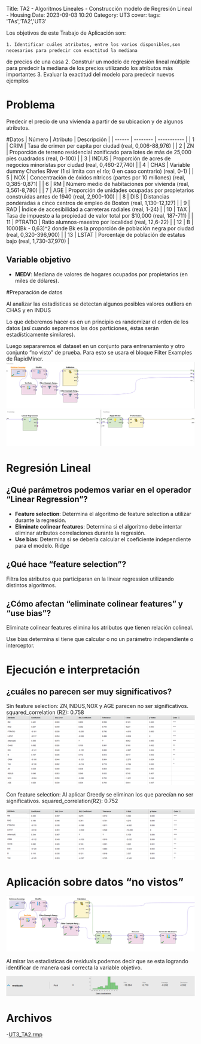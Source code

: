 Title: TA2 - Algoritmos Lineales - Construcción modelo de Regresión Lineal - Housing
Date: 2023-09-03 10:20
Category: UT3
cover:
tags: 'TAs','TA2','UT3'

Los objetivos de este Trabajo de Aplicación son:

    1. Identificar cuáles atributos, entre los varios disponibles,son necesarios para predecir con exactitud la mediana

de precios de una casa 2. Construir un modelo de regresión lineal múltiple para predecir la mediana de los precios utilizando los atributos más importantes 3. Evaluar la exactitud del modelo para predecir nuevos ejemplos

# Problema

Predecir el precio de una vivienda a partir de su ubicacion y de algunos atributos.

#Datos
| Número | Atributo | Descripción |
| ------ | -------- | ----------- |
| 1 | CRIM | Tasa de crimen per capita por ciudad (real, 0,006-88,976) |
| 2 | ZN | Proporción de terreno residencial zonificado para lotes de más de 25,000 pies cuadrados (real, 0-100) |
| 3 | INDUS | Proporción de acres de negocios minoristas por ciudad (real, 0,460-27,740) |
| 4 | CHAS | Variable dummy Charles River (1 si limita con el río; 0 en caso contrario) (real, 0-1) |
| 5 | NOX | Concentración de óxidos nítricos (partes por 10 millones) (real, 0,385-0,871) |
| 6 | RM | Número medio de habitaciones por vivienda (real, 3,561-8,780) |
| 7 | AGE | Proporción de unidades ocupadas por propietarios construidas antes de 1940 (real, 2,900-100) |
| 8 | DIS | Distancias ponderadas a cinco centros de empleo de Boston (real, 1,130-12,127) |
| 9 | RAD | Índice de accesibilidad a carreteras radiales (real, 1-24) |
| 10 | TAX | Tasa de impuesto a la propiedad de valor total por $10,000 (real, 187-711) |
| 11 | PTRATIO | Ratio alumnos-maestro por localidad (real, 12,6-22) |
| 12 | B | 1000(Bk - 0,63)^2 donde Bk es la proporción de población negra por ciudad (real, 0,320-396,900) |
| 13 | LSTAT | Porcentaje de población de estatus bajo (real, 1,730-37,970) |

## Variable objetivo

-   **MEDV**: Mediana de valores de hogares ocupados por propietarios (en miles de dólares).

#Preparación de datos

Al analizar las estadisticas se detectan algunos posibles valores outliers en CHAS y en INDUS

Lo que deberemos hacer es en un principio es randomizar el orden de los datos (así cuando separemos las dos particiones, éstas serán estadísticamente similares).

Luego separaremos el dataset en un conjunto para entrenamiento y otro conjunto “no visto” de prueba. Para esto se usara el bloque Filter Examples de RapidMiner.
![process1](https://github.com/gcabrera243/gcabrera243.github.io/blob/main/content/UT3/TAs/TA2/process1.png?raw=true)
![processvalidation](https://github.com/gcabrera243/gcabrera243.github.io/blob/main/content/UT3/TAs/TA2/processvalidation.png?raw=true)

# Regresión Lineal

## ¿Qué parámetros podemos variar en el operador “Linear Regression”?

-   **Feature selection**: Determina el algoritmo de feature selection a utilizar durante la regresión.
-   **Eliminate colinear features**: Determina si el algoritmo debe intentar eliminar atributos correlaciones durante la regresión.
-   **Use bias**: Determina si se debería calcular el coeficiente independiente para el modelo.
    Ridge

## ¿Qué hace “feature selection”?

Filtra los atributos que participaran en la linear regression utilizando distintos algoritmos.

## ¿Cómo afectan “eliminate colinear features” y “use bias”?

Eliminate colinear features elimina los atributos que tienen relación colineal.

Use bias determina si tiene que calcular o no un parámetro independiente o interceptor.

# Ejecución e interpretación

## ¿cuáles no parecen ser muy significativos?

Sin feature selection: ZN,INDUS,NOX y AGE parecen no ser significativos.
squared_correlation (R2): 0.758
![SalidaLinearRegression](https://github.com/gcabrera243/gcabrera243.github.io/blob/main/content/UT3/TAs/TA2/SalidaLinearRegression.png?raw=true)

Con feature selection: Al aplicar Greedy se eliminan los que parecían no ser significativos.
squared_correlation(R2): 0.752

![Greedy](https://github.com/gcabrera243/gcabrera243.github.io/blob/main/content/UT3/TAs/TA2/Greedy.png?raw=true)

# Aplicación sobre datos “no vistos”

![process2](https://github.com/gcabrera243/gcabrera243.github.io/blob/main/content/UT3/TAs/TA2/process2.png?raw=true)

Al mirar las estadisticas de residuals podemos decir que se esta logrando identificar de manera casi correcta la variable objetivo.

![residuals](https://github.com/gcabrera243/gcabrera243.github.io/blob/main/content/UT3/TAs/TA2/residuals.png?raw=true)

# Archivos

-[UT3_TA2.rmp](https://github.com/gcabrera243/gcabrera243.github.io/blob/main/content/UT3/TAs/TA2/UT3_TA2.rmp)
